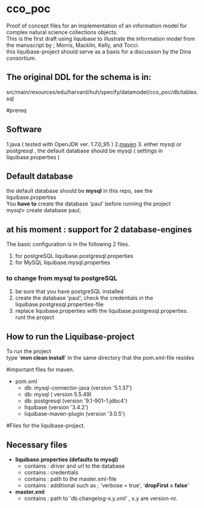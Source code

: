 # cco_poc
Proof of concept files for an implementation of an information model for complex natural science collections objects. <br>
This is the first draft using liquibase to illustrate the information model from the manuscript by ; Morris, Macklin, Kelly, and Tocci. <br> this liquibase-project should serve as a basis for a discussion by the Dina consortium. <br>


## The original DDL for the schema is in:
src/main/resources/edu/harvard/huh/specify/datamodel/cco_poc/db/tables.sql

#prereq

## Software 

  1.java ( tested with OpenJDK ver. 1.7.0_95 )
  2.[maven](https://maven.apache.org/) 
  3. either mysql or postgresql , the default database should be mysql ( settings in liquibase.properties )

## Default database
the default database should be **mysql** in this repo, see the liquibase.properties  <br>
You **have to** create the database 'paul' before running the project<br>
mysql> create database paul;<br>

## at his moment : support for 2 database-engines
The basic configuration is in the following 2 files.
1. for postgreSQL liquibase.postgresql.properties 
2. for MySQL liquibase.mysql.properties 

### to change from mysql to postgreSQL
1. be sure that you have postgreSQL installed 
2. create the database 'paul', check the credentials in the liquibase.postgresql.properties-file
3. replace liquibase.properties with the liquibase.postgresql.properties.
runt the project

## How to run the Liquibase-project
To run the project<br>
type '**mvn  clean install**' in the same directory that the pom.xml-file resides

#important files for maven.

  - pom.xml
    - db: mysql-connector-java (version  '5.1.37')
    - db: mysql ( version 5.5.49)
    - db: postgresql (version '9.1-901-1.jdbc4')
    - liquibase (version '3.4.2')
    - liquibase-maven-plugin (version '3.0.5')

#Files for the liquibase-project.

## Necessary files

  - **liquibase.properties (defaults to mysql)** 
    - contains : driver and url to the database
    - contains : credentials
    - contains : path to the master.xml-file
    - contains : additional such as ;  'verbose = true', '**dropFirst = false**'
  - **master.xml**
    - contains : path to 'db.changelog-x.y.xml' , x.y are version-nr.



